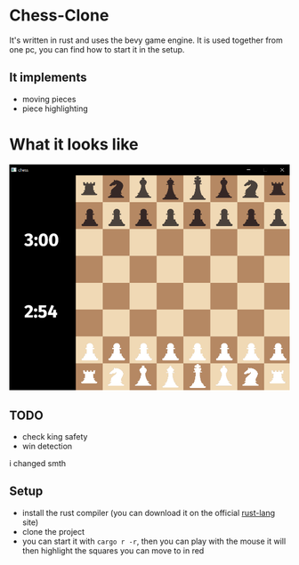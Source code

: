 # Chess-Clone
It's written in rust and uses the bevy game engine. It is used together from one pc, you can find how to start it in the setup.

## It implements
* moving pieces
* piece highlighting

# What it looks like
<img src="assets/chess.png" />

## TODO
* check king safety
* win detection

i changed smth

## Setup
* install the rust compiler (you can download it on the official <a href="https://www.rust-lang.org/" traget="_blank">rust-lang<a/> site)
* clone the project
* you can start it with `cargo r -r`, then you can play with the mouse it will then highlight the squares you can move to in red


